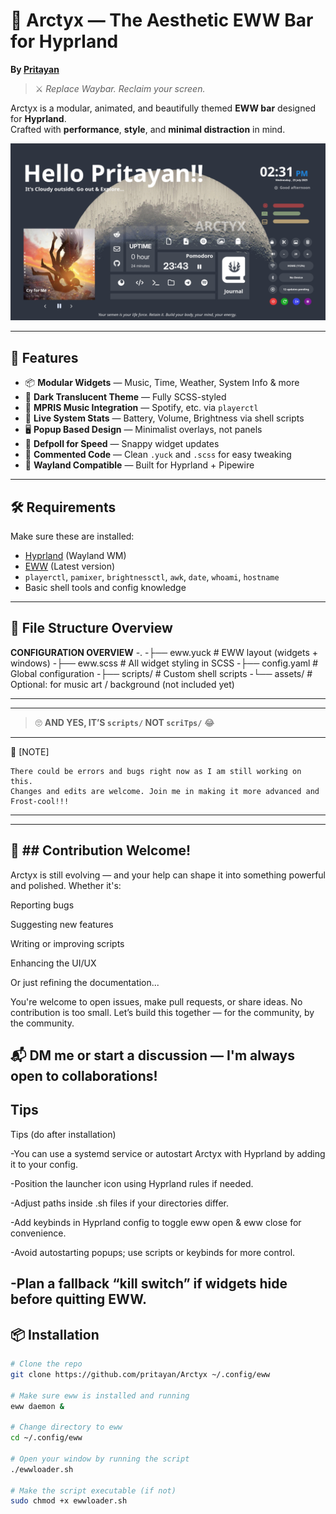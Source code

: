 # 🌌 Arctyx — The Aesthetic EWW Bar for Hyprland  
**By [Pritayan](https://github.com/pritayan)**  

> ⚔️ _Replace Waybar. Reclaim your screen._

Arctyx is a modular, animated, and beautifully themed **EWW bar** designed for **Hyprland**.  
Crafted with **performance**, **style**, and **minimal distraction** in mind.

![Screenshot](https://github.com/pritayan/Arctyx/blob/05b9c2eba7b6eec96613c631fe216959b2f392e0/Screenshots/image.png)

---

## 🚀 Features

- 📦 **Modular Widgets** — Music, Time, Weather, System Info & more  
- 🎨 **Dark Translucent Theme** — Fully SCSS-styled  
- 🎵 **MPRIS Music Integration** — Spotify, etc. via `playerctl`  
- 📶 **Live System Stats** — Battery, Volume, Brightness via shell scripts  
- 🖥️ **Popup Based Design** — Minimalist overlays, not panels  
- 🧠 **Defpoll for Speed** — Snappy widget updates  
- 🧼 **Commented Code** — Clean `.yuck` and `.scss` for easy tweaking  
- 🧪 **Wayland Compatible** — Built for Hyprland + Pipewire

---

## 🛠 Requirements

Make sure these are installed:

- [Hyprland](https://github.com/hyprwm/Hyprland) (Wayland WM)  
- [EWW](https://elkowar.github.io/eww/) (Latest version)  
- `playerctl`, `pamixer`, `brightnessctl`, `awk`, `date`, `whoami`, `hostname`  
- Basic shell tools and config knowledge  

---

## 📁 File Structure Overview


**CONFIGURATION OVERVIEW**
-.
-├── eww.yuck       # EWW layout (widgets + windows)
-├── eww.scss       # All widget styling in SCSS
-├── config.yaml    # Global configuration
-├── scripts/       # Custom shell scripts
-└── assets/        # Optional: for music art / background (not included yet)

---

---
> 🙄 **AND YES, IT’S `scripts/` NOT `scriTps/`** 😂
---
📝 [NOTE]

    There could be errors and bugs right now as I am still working on this.
    Changes and edits are welcome. Join me in making it more advanced and Frost-cool!!!
---


---
## 🤝 ## Contribution Welcome!
Arctyx is still evolving — and your help can shape it into something powerful and polished. Whether it's:

Reporting bugs

Suggesting new features

Writing or improving scripts

Enhancing the UI/UX

Or just refining the documentation...

You're welcome to open issues, make pull requests, or share ideas.
No contribution is too small. Let’s build this together — for the community, by the community.

📬 DM me or start a discussion — I'm always open to collaborations!
---


## Tips
Tips (do after installation)

-You can use a systemd service or autostart Arctyx with Hyprland by adding it to your config.

-Position the launcher icon using Hyprland rules if needed.

-Adjust paths inside .sh files if your directories differ.

-Add keybinds in Hyprland config to toggle eww open & eww close for convenience.

-Avoid autostarting popups; use scripts or keybinds for more control.

-Plan a fallback “kill switch” if widgets hide before quitting EWW.
---

## 📦 Installation

```bash
# Clone the repo
git clone https://github.com/pritayan/Arctyx ~/.config/eww

# Make sure eww is installed and running
eww daemon &

# Change directory to eww
cd ~/.config/eww

# Open your window by running the script 
./ewwloader.sh

# Make the script executable (if not)
sudo chmod +x ewwloader.sh


